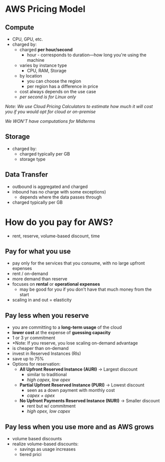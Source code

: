 # AWS Pricing Model
## Compute
- CPU, GPU, etc.
- charged by:
	- charged **per hour/second**
		- hour - corresponds to duration—how long you're using the machine
	- varies by instance type
		- CPU, RAM, Storage
	- by location
		- you can choose the region
		- per region has a difference in price
	- cost always depends on the use case 
	- *per second is for Linux only*

*Note: We use Cloud Pricing Calculators to estimate how much it will cost you if you would opt for cloud or on-premise*

*We WON'T have computations for Midterms*

## Storage
- charged by:
	- charged typically per GB
	- storage type

## Data Transfer
- outbound is aggregated and charged
- inbound has no charge with some exceptions)
	- depends where the data passes through
- charged typically per GB

# How do you pay for AWS?
- rent, reserve, volume-based discount, time
## Pay for what you use
- pay only for the services that you consume, with no large upfront expenses
- rent / on-demand
- more demand than reserve
- focuses on **rental** or **operational expenses**
	- may be good for you if you don't have that much money from the start 
- scaling in and out = elasticity
## Pay less when you reserve
- you are committing to a **long-term usage** of the cloud
- **lower cost** at the expense of **guessing capacity**
- 1 or 3 yr commitment
- *Note: If you reserve, you lose scaling on-demand advantage
- is cheaper than on-demand
- invest in Reserved Instances (RIs)
- save up to 75%
- Options for reservation:
	- **All Upfront Reserved Instance (AURI)** -> Largest discount
		- similar to traditional
		- *high capex, low opex*
	- **Partial Upfront Reserved Instance (PURI)** -> Lowest discount
		- seen as a down payment with monthly cost
		- *capex + opex*
	- **No Upfront Payments Reserved Instance (NURI)** -> Smaller discount
		- rent but w/ commitment
		- *high opex, low capex*
## Pay less when you use more and as AWS grows
- volume based discounts
- realize volume-based discounts:
	- savings as usage increases
	- tiered prici
